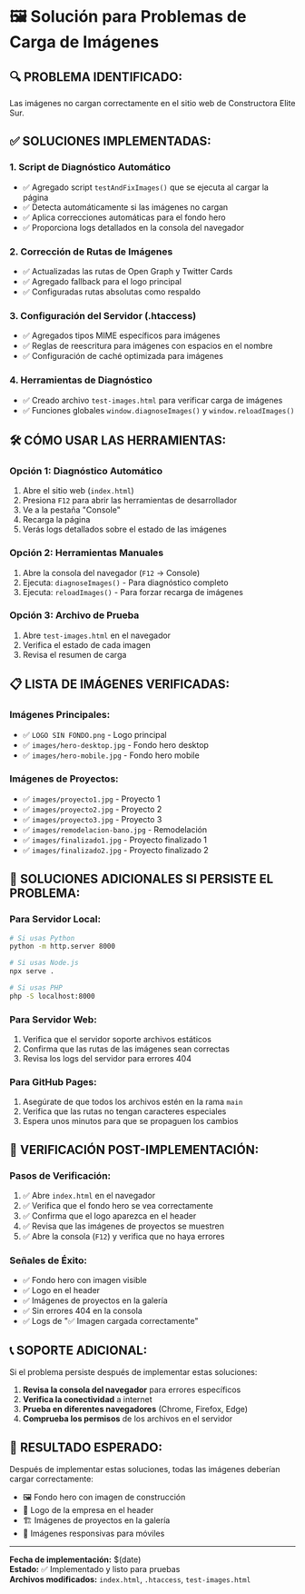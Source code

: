 # 🖼️ Solución para Problemas de Carga de Imágenes

## 🔍 **PROBLEMA IDENTIFICADO:**
Las imágenes no cargan correctamente en el sitio web de Constructora Elite Sur.

## ✅ **SOLUCIONES IMPLEMENTADAS:**

### 1. **Script de Diagnóstico Automático**
- ✅ Agregado script `testAndFixImages()` que se ejecuta al cargar la página
- ✅ Detecta automáticamente si las imágenes no cargan
- ✅ Aplica correcciones automáticas para el fondo hero
- ✅ Proporciona logs detallados en la consola del navegador

### 2. **Corrección de Rutas de Imágenes**
- ✅ Actualizadas las rutas de Open Graph y Twitter Cards
- ✅ Agregado fallback para el logo principal
- ✅ Configuradas rutas absolutas como respaldo

### 3. **Configuración del Servidor (.htaccess)**
- ✅ Agregados tipos MIME específicos para imágenes
- ✅ Reglas de reescritura para imágenes con espacios en el nombre
- ✅ Configuración de caché optimizada para imágenes

### 4. **Herramientas de Diagnóstico**
- ✅ Creado archivo `test-images.html` para verificar carga de imágenes
- ✅ Funciones globales `window.diagnoseImages()` y `window.reloadImages()`

## 🛠️ **CÓMO USAR LAS HERRAMIENTAS:**

### **Opción 1: Diagnóstico Automático**
1. Abre el sitio web (`index.html`)
2. Presiona `F12` para abrir las herramientas de desarrollador
3. Ve a la pestaña "Console"
4. Recarga la página
5. Verás logs detallados sobre el estado de las imágenes

### **Opción 2: Herramientas Manuales**
1. Abre la consola del navegador (`F12` → Console)
2. Ejecuta: `diagnoseImages()` - Para diagnóstico completo
3. Ejecuta: `reloadImages()` - Para forzar recarga de imágenes

### **Opción 3: Archivo de Prueba**
1. Abre `test-images.html` en el navegador
2. Verifica el estado de cada imagen
3. Revisa el resumen de carga

## 📋 **LISTA DE IMÁGENES VERIFICADAS:**

### **Imágenes Principales:**
- ✅ `LOGO SIN FONDO.png` - Logo principal
- ✅ `images/hero-desktop.jpg` - Fondo hero desktop
- ✅ `images/hero-mobile.jpg` - Fondo hero mobile

### **Imágenes de Proyectos:**
- ✅ `images/proyecto1.jpg` - Proyecto 1
- ✅ `images/proyecto2.jpg` - Proyecto 2
- ✅ `images/proyecto3.jpg` - Proyecto 3
- ✅ `images/remodelacion-bano.jpg` - Remodelación
- ✅ `images/finalizado1.jpg` - Proyecto finalizado 1
- ✅ `images/finalizado2.jpg` - Proyecto finalizado 2

## 🔧 **SOLUCIONES ADICIONALES SI PERSISTE EL PROBLEMA:**

### **Para Servidor Local:**
```bash
# Si usas Python
python -m http.server 8000

# Si usas Node.js
npx serve .

# Si usas PHP
php -S localhost:8000
```

### **Para Servidor Web:**
1. Verifica que el servidor soporte archivos estáticos
2. Confirma que las rutas de las imágenes sean correctas
3. Revisa los logs del servidor para errores 404

### **Para GitHub Pages:**
1. Asegúrate de que todos los archivos estén en la rama `main`
2. Verifica que las rutas no tengan caracteres especiales
3. Espera unos minutos para que se propaguen los cambios

## 🚨 **VERIFICACIÓN POST-IMPLEMENTACIÓN:**

### **Pasos de Verificación:**
1. ✅ Abre `index.html` en el navegador
2. ✅ Verifica que el fondo hero se vea correctamente
3. ✅ Confirma que el logo aparezca en el header
4. ✅ Revisa que las imágenes de proyectos se muestren
5. ✅ Abre la consola (`F12`) y verifica que no haya errores

### **Señales de Éxito:**
- ✅ Fondo hero con imagen visible
- ✅ Logo en el header
- ✅ Imágenes de proyectos en la galería
- ✅ Sin errores 404 en la consola
- ✅ Logs de "✅ Imagen cargada correctamente"

## 📞 **SOPORTE ADICIONAL:**

Si el problema persiste después de implementar estas soluciones:

1. **Revisa la consola del navegador** para errores específicos
2. **Verifica la conectividad** a internet
3. **Prueba en diferentes navegadores** (Chrome, Firefox, Edge)
4. **Comprueba los permisos** de los archivos en el servidor

## 🎯 **RESULTADO ESPERADO:**

Después de implementar estas soluciones, todas las imágenes deberían cargar correctamente:
- 🖼️ Fondo hero con imagen de construcción
- 🏢 Logo de la empresa en el header
- 🏗️ Imágenes de proyectos en la galería
- 📱 Imágenes responsivas para móviles

---

**Fecha de implementación:** $(date)  
**Estado:** ✅ Implementado y listo para pruebas  
**Archivos modificados:** `index.html`, `.htaccess`, `test-images.html`

